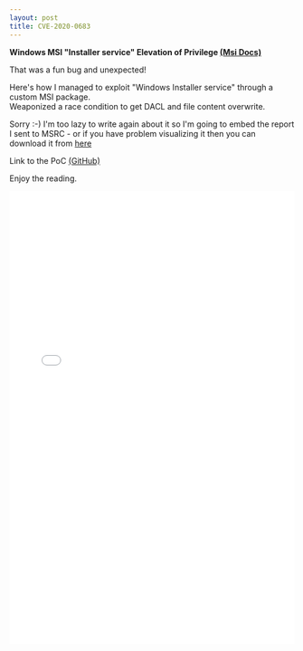 ```yaml
---
layout: post
title: CVE-2020-0683
---
```

__Windows MSI "Installer service" Elevation of Privilege [(Msi Docs)](https://docs.microsoft.com/en-us/windows/win32/msi/windows-installer-portal)__   
  
That was a fun bug and unexpected!  

Here's how I managed to exploit "Windows Installer service" through a custom MSI package.  
Weaponized a race condition to get DACL and file content overwrite.  

Sorry :-) I'm too lazy to write again about it so I'm going to embed the report I sent to MSRC - 
or if you have problem visualizing it then you can download it from [here](https://github.com/padovah4ck/padovah4ck.github.io/raw/master/Assets/MSI_EoP_New.pdf)

Link to the PoC [(GitHub)](https://github.com/padovah4ck/CVE-2020-0683) 

Enjoy the reading.  

<iframe src="/Assets/MSI_EoP_New.pdf" style="width: 100%; height: 800px;" frameborder="0" scrolling="no"><p>It appears your web browser doesn't support iframes.</p></iframe>

<!--
<embed src="/Assets/MSI_EoP_New.pdf" type="application/pdf" height="800px" width="100%" />
object data="/Assets/MSI_EoP_New.pdf" type="application/pdf" height="800px" width="100%" >
</object-->
    

